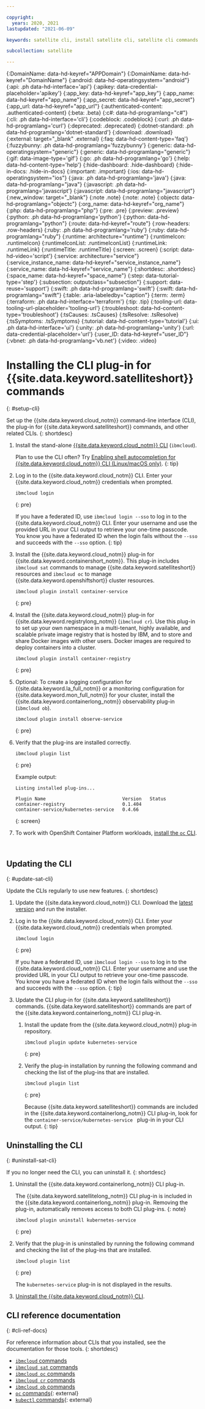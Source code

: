 ```yaml
---

copyright:
  years: 2020, 2021
lastupdated: "2021-06-09"

keywords: satellite cli, install satellite cli, satellite cli commands

subcollection: satellite

---
```


{:DomainName: data-hd-keyref="APPDomain"}
{:DomainName: data-hd-keyref="DomainName"}
{:android: data-hd-operatingsystem="android"}
{:api: .ph data-hd-interface='api'}
{:apikey: data-credential-placeholder='apikey'}
{:app_key: data-hd-keyref="app_key"}
{:app_name: data-hd-keyref="app_name"}
{:app_secret: data-hd-keyref="app_secret"}
{:app_url: data-hd-keyref="app_url"}
{:authenticated-content: .authenticated-content}
{:beta: .beta}
{:c#: data-hd-programlang="c#"}
{:cli: .ph data-hd-interface='cli'}
{:codeblock: .codeblock}
{:curl: .ph data-hd-programlang='curl'}
{:deprecated: .deprecated}
{:dotnet-standard: .ph data-hd-programlang='dotnet-standard'}
{:download: .download}
{:external: target="_blank" .external}
{:faq: data-hd-content-type='faq'}
{:fuzzybunny: .ph data-hd-programlang='fuzzybunny'}
{:generic: data-hd-operatingsystem="generic"}
{:generic: data-hd-programlang="generic"}
{:gif: data-image-type='gif'}
{:go: .ph data-hd-programlang='go'}
{:help: data-hd-content-type='help'}
{:hide-dashboard: .hide-dashboard}
{:hide-in-docs: .hide-in-docs}
{:important: .important}
{:ios: data-hd-operatingsystem="ios"}
{:java: .ph data-hd-programlang='java'}
{:java: data-hd-programlang="java"}
{:javascript: .ph data-hd-programlang='javascript'}
{:javascript: data-hd-programlang="javascript"}
{:new_window: target="_blank"}
{:note .note}
{:note: .note}
{:objectc data-hd-programlang="objectc"}
{:org_name: data-hd-keyref="org_name"}
{:php: data-hd-programlang="php"}
{:pre: .pre}
{:preview: .preview}
{:python: .ph data-hd-programlang='python'}
{:python: data-hd-programlang="python"}
{:route: data-hd-keyref="route"}
{:row-headers: .row-headers}
{:ruby: .ph data-hd-programlang='ruby'}
{:ruby: data-hd-programlang="ruby"}
{:runtime: architecture="runtime"}
{:runtimeIcon: .runtimeIcon}
{:runtimeIconList: .runtimeIconList}
{:runtimeLink: .runtimeLink}
{:runtimeTitle: .runtimeTitle}
{:screen: .screen}
{:script: data-hd-video='script'}
{:service: architecture="service"}
{:service_instance_name: data-hd-keyref="service_instance_name"}
{:service_name: data-hd-keyref="service_name"}
{:shortdesc: .shortdesc}
{:space_name: data-hd-keyref="space_name"}
{:step: data-tutorial-type='step'}
{:subsection: outputclass="subsection"}
{:support: data-reuse='support'}
{:swift: .ph data-hd-programlang='swift'}
{:swift: data-hd-programlang="swift"}
{:table: .aria-labeledby="caption"}
{:term: .term}
{:terraform: .ph data-hd-interface='terraform'}
{:tip: .tip}
{:tooling-url: data-tooling-url-placeholder='tooling-url'}
{:troubleshoot: data-hd-content-type='troubleshoot'}
{:tsCauses: .tsCauses}
{:tsResolve: .tsResolve}
{:tsSymptoms: .tsSymptoms}
{:tutorial: data-hd-content-type='tutorial'}
{:ui: .ph data-hd-interface='ui'}
{:unity: .ph data-hd-programlang='unity'}
{:url: data-credential-placeholder='url'}
{:user_ID: data-hd-keyref="user_ID"}
{:vbnet: .ph data-hd-programlang='vb.net'}
{:video: .video}


# Installing the CLI plug-in for {{site.data.keyword.satelliteshort}} commands
{: #setup-cli}

Set up the {{site.data.keyword.cloud_notm}} command-line interface (CLI), the plug-in for {{site.data.keyword.satelliteshort}} commands, and other related CLIs.
{: shortdesc}

1.  Install the stand-alone [{{site.data.keyword.cloud_notm}} CLI](/docs/cli?topic=cli-install-ibmcloud-cli) (`ibmcloud`). 
    
    Plan to use the CLI often? Try [Enabling shell autocompletion for {{site.data.keyword.cloud_notm}} CLI (Linux/macOS only)](/docs/cli/reference/ibmcloud?topic=cli-shell-autocomplete#shell-autocomplete-linux).
    {: tip}

2.  Log in to the {{site.data.keyword.cloud_notm}} CLI. Enter your {{site.data.keyword.cloud_notm}} credentials when prompted.
    ```
    ibmcloud login
    ```
    {: pre}

    If you have a federated ID, use `ibmcloud login --sso` to log in to the {{site.data.keyword.cloud_notm}} CLI. Enter your username and use the provided URL in your CLI output to retrieve your one-time passcode. You know you have a federated ID when the login fails without the `--sso` and succeeds with the `--sso` option.
    {: tip}
4.  Install the {{site.data.keyword.cloud_notm}} plug-in for {{site.data.keyword.containershort_notm}}. This plug-in includes `ibmcloud sat` commands to manage {{site.data.keyword.satelliteshort}} resources and `ibmcloud oc` to manage {{site.data.keyword.openshiftshort}} cluster resources.
    ```
    ibmcloud plugin install container-service
    ```
    {: pre}
5.  Install the {{site.data.keyword.cloud_notm}} plug-in for {{site.data.keyword.registrylong_notm}} (`ibmcloud cr`). Use this plug-in to set up your own namespace in a multi-tenant, highly available, and scalable private image registry that is hosted by IBM, and to store and share Docker images with other users. Docker images are required to deploy containers into a cluster.
    ```
    ibmcloud plugin install container-registry
    ```
    {: pre}
6.  Optional: To create a logging configuration for {{site.data.keyword.la_full_notm}} or a monitoring configuration for {{site.data.keyword.mon_full_notm}} for your cluster, install the {{site.data.keyword.containerlong_notm}} observability plug-in (`ibmcloud ob`).
    ```
    ibmcloud plugin install observe-service
    ```
    {: pre}
8.  Verify that the plug-ins are installed correctly.
    ```
    ibmcloud plugin list
    ```
    {: pre}

    Example output:
    ```
    Listing installed plug-ins...

    Plugin Name                            Version   Status
    container-registry                     0.1.404
    container-service/kubernetes-service   0.4.66
    ```
    {: screen}
9.  To work with OpenShift Container Platform workloads, [install the `oc` CLI](/docs/openshift?topic=openshift-openshift-cli#cli_oc).

<br />

## Updating the CLI
{: #update-sat-cli}

Update the CLIs regularly to use new features.
{: shortdesc}

1. Update the {{site.data.keyword.cloud_notm}} CLI. Download the [latest version](/docs/cli?topic=cli-getting-started) and run the installer.
2. Log in to the {{site.data.keyword.cloud_notm}} CLI. Enter your {{site.data.keyword.cloud_notm}} credentials when prompted.
   ```
   ibmcloud login
   ```
   {: pre}

    If you have a federated ID, use `ibmcloud login --sso` to log in to the {{site.data.keyword.cloud_notm}} CLI. Enter your username and use the provided URL in your CLI output to retrieve your one-time passcode. You know you have a federated ID when the login fails without the `--sso` and succeeds with the `--sso` option.
    {: tip}

3.  Update the CLI plug-in for {{site.data.keyword.satelliteshort}} commands. {{site.data.keyword.satelliteshort}} commands are part of the {{site.data.keyword.containerlong_notm}} CLI plug-in.
    1.  Install the update from the {{site.data.keyword.cloud_notm}} plug-in repository.
        ```
        ibmcloud plugin update kubernetes-service
        ```
        {: pre}

    2.  Verify the plug-in installation by running the following command and checking the list of the plug-ins that are installed.
        ```
        ibmcloud plugin list
        ```
        {: pre}

        Because {{site.data.keyword.satelliteshort}} commands are included in the {{site.data.keyword.containerlong_notm}} CLI plug-in, look for the `container-service/kubernetes-service ` plug-in in your CLI output.
        {: tip}

## Uninstalling the CLI
{: #uninstall-sat-cli}

If you no longer need the CLI, you can uninstall it.
{: shortdesc}

1.  Uninstall the {{site.data.keyword.containerlong_notm}} CLI plug-in.

    The {{site.data.keyword.satellitelong_notm}} CLI plug-in is included in the {{site.data.keyword.containerlong_notm}} plug-in. Removing the plug-in, automatically removes access to both CLI plug-ins.
    {: note}

    ```
    ibmcloud plugin uninstall kubernetes-service
    ```
    {: pre}

2.  Verify that the plug-in is uninstalled by running the following command and checking the list of the plug-ins that are installed.

    ```
    ibmcloud plugin list
    ```
    {: pre}

    The `kubernetes-service` plug-in is not displayed in the results.

5.  [Uninstall the {{site.data.keyword.cloud_notm}} CLI](/docs/cli?topic=cli-uninstall-ibmcloud-cli).

## CLI reference documentation
{: #cli-ref-docs}

For reference information about CLIs that you installed, see the documentation for those tools.
{: shortdesc}

-   [`ibmcloud` commands](/docs/cli/reference/ibmcloud?topic=cli-ibmcloud_cli#ibmcloud_cli)
-   [`ibmcloud sat` commands](/docs/satellite?topic=satellite-satellite-cli-reference)
-   [`ibmcloud oc` commands](/docs/openshift?topic=openshift-kubernetes-service-cli)
-   [`ibmcloud cr` commands](/docs/Registry?topic=container-registry-cli-plugin-containerregcli)
-   [`ibmcloud ob` commands](/docs/containers?topic=containers-observability_cli)
-   [`oc` commands](https://docs.openshift.com/container-platform/4.5/cli_reference/openshift_cli/developer-cli-commands.html){: external}
-   [`kubectl` commands](https://kubectl.docs.kubernetes.io/){: external}
